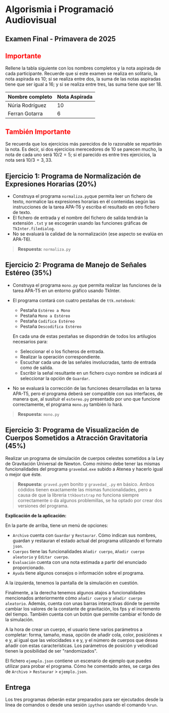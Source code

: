 Algorismia i Programació Audiovisual
====================================

Examen Final - Primavera de 2025
--------------------------------

<span style="color:red">Importante</span>
-----------------------------------------

Rellene la tabla siguiente con los nombres completos y la nota aspirada de cada participante. Recuerde que
si este examen se realiza en solitario, la nota aspirada es 10; si se realiza entre dos, la suma de las
notas aspiradas tiene que ser igual a 16; y si se realiza entre tres, las suma tiene que ser 18.

| Nombre completo              | Nota Aspirada |
| ---------------------------- | ------------- |
| Núria Rodríguez              | 10            |
| Ferran Gotarra               | 6             |


<span style="color:red">También Importante</span>
-------------------------------------------------

Se recuerda que los ejercicios más parecidos de lo razonable se repartirán la nota. Es decir, si dos ejercicios
merecedores de 10 se parecen mucho, la nota de cada uno será $10/2 = 5$; si
el parecido es entre tres ejercicios, la nota será $10/3=3,33$.

Ejercicio 1: Programa de Normalización de Expresiones Horarias (20%)
----------------------------------------------------------------------

- Construya el programa `normaliza.py`que permita leer un fichero de texto, normalice
  las expresiones horarias en él contenidas según las instrucciones de la tarea APA-T6
  y escriba el resultado en otro fichero de texto.
- El fichero de entrada y el nombre del fichero de salida tendrán la extensión `.txt` y
  se escogerán usando las funciones gráficas de `TkInter.filedialog`.
- No se evaluará la calidad de la normalización (ese aspecto se evalúa en APA-T6).

> **Respuesta:** `normaliza.py`

Ejercicio 2: Programa de Manejo de Señales Estéreo (35%)
--------------------------------------------------------

- Construya el programa `mono.py` que permita realizar las funciones de la tarea
  APA-T5 en un entorno gráfico usando TkInter.
- El programa contará con cuatro pestañas de `ttk.notebook`:

  - Pestaña `Estéreo a Mono`
  - Pestaña `Mono a Estéreo`
  - Pestaña `Codifica Estéreo`
  - Pestaña `Descodifica Estéreo`

  En cada una de estas pestañas se dispondrán de todos los artilugios necesarios para:
  
  - Seleccionar el o los ficheros de entrada.
  - Realizar la operación correspondiente.
  - Escuchar cada una de las señales involucradas, tanto de entrada como de salida.
  - Escribir la señal resultante en un fichero cuyo nombre se indicará al seleccionar la opción de `Guardar`.

- No se evaluará la corrección de las funciones desarrolladas en la tarea APA-T5, pero el programa deberá
  ser compatible con sus interfaces, de manera que, al susituir el
  `estereo.py` presentado por uno que funcione correctamente, el programa `mono.py` también lo hará.

> **Respuesta:** `mono.py`

Ejercicio 3: Programa de Visualización de Cuerpos Sometidos a Atracción Gravitatoria (45%)
---------------------------------------------------------------------------------------------

Realizar un programa de simulación de cuerpos celestes sometidos a la Ley de Gravitación Universal
de Newton. Como mínimo debe tener las mismas funcionalidades del programa `gravedad.exe` subido a Atenea
y hacerlo igual o mejor que éste.

> **Respuesta:** `graved.py`en bonito y `gravedad_.py` en básico. 
> Ambos códidos tienen exactamente las mismas funcionalidades, pero a causa de que la libreria `ttkbootstrap` no funciona siempre correctamente o da algunos problemillas, se ha optado por crear dos versiones del programa.

**Explicación de la aplicación:** 

En la parte de arriba, tiene un menú de opciones: 
- `Archivo` cuenta con `Guardar` y `Restaurar`. Cómo indican sus nombres, guardan y restauran el estado actual del programa utilizando el formato `json`.
- `Cuerpos` tiene las funcionalidades `Añadir cuerpo`, `Añadir cuerpo aleatorio` y `Editar cuerpo`.
- `Evaluación` cuenta con una nota estimada a partir del enunciado proporcionado.
- `Ayuda` tiene algunos consejos o información sobre el programa. 

A la izquierda, tenemos la pantalla de la simulación en cuestión.

Finalmente, a la derecha tenemos algunos atajos a funcionalidades mencionados anteriormente cómo `añadir cuerpo` y `añadir cuerpo aleatorio`. Además, cuenta con unas barras interactivas dónde te permite cambiar los valores de la constante de gravitación, los fps y el incremento del tiempo. También cuenta con un botón que permite cambiar el fondo de la simulación. 

A la hora de crear un cuerpo, el usuario tiene varios parámetros a completar: forma, tamaño, masa, opción de añadir cola, color, posiciónes x e y, al igual que las velocidades x e y, y el número de cuerpos que desea añadir con estas características. Los parámetros de posición y velodicad tienen la posibilidad de ser "randomizados". 

El fichero `ejemplo.json` contiene un escenario de ejemplo que puedes utilizar para probar el programa. Cómo he comentado antes, se carga des de `Archivo` > `Restaurar` > `ejemplo.json`.


Entrega
-------

Los tres programas deberán estar preparados para ser ejecutados desde la línea de comandos o desde
una sesión `ipython` usando el comando `%run`.
